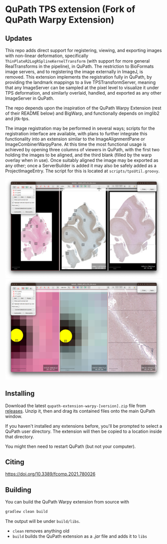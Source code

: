 # QuPath TPS extension (Fork of QuPath Warpy Extension)

## Updates

This repo adds direct support for registering, viewing, and exporting images with non-linear deformation, specifically `ThinPlateR2LogRSplineKernelTransform` (with support for more general RealTransforms in the pipeline), in QuPath. The restriction to BioFormats image servers, and to registering the image externally in ImageJ, is removed. This extension implements the registration fully in QuPath, by providing the landmark mappings to a live TPSTransformServer, meaning that any ImageServer can be sampled at the pixel level to visualize it under TPS deformation, and similarly overlaid, handled, and exported as any other ImageServer in QuPath.

The repo depends upon the inspiration of the QuPath Warpy Extension (rest of their README below) and BigWarp, and functionally depends on imglib2 and jitk-tps.

The image registration may be performed in several ways; scripts for the registration interface are available, with plans to further integrate this functionality into an extension similar to the ImageAlignmentPane or ImageCombinerWarpyPane. At this time the most functional usage is achieved by opening three columns of viewers in QuPath, with the first two holding the images to be aligned, and the third blank (filled by the warp overlay when in use). Once suitably aligned the image may be exported as any other; once a ServerBuilder is added it may also be safely added as a ProjectImageEntry. The script for this is located at `scripts/tpsUtil.groovy`.

![](interface1.png)
![](interface2.png)

## Installing

Download the latest `qupath-extension-warpy-[version].zip` file from [releases](https://github.com/biop/qupath-extension-warpy/releases). Unzip it, then and drag its contained files onto the main QuPath window.

If you haven't installed any extensions before, you'll be prompted to select a QuPath user directory.
The extension will then be copied to a location inside that directory.

You might then need to restart QuPath (but not your computer).

## Citing

https://doi.org/10.3389/fcomp.2021.780026

## Building

You can build the QuPath Warpy extension from source with

```bash
gradlew clean build
```

The output will be under `build/libs`.

* `clean` removes anything old
* `build` builds the QuPath extension as a *.jar* file and adds it to `libs` 
